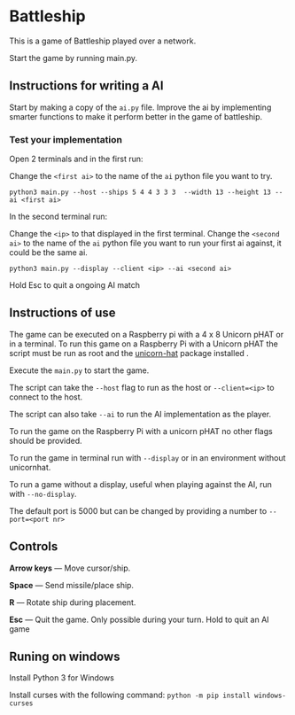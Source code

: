 # Battleship
This is a game of Battleship played over a network.

Start the game by running main.py.

## Instructions for writing a AI

Start by making a copy of the `ai.py` file.
Improve the ai by implementing smarter functions to make it perform better in the game of battleship.

### Test your implementation
Open 2 terminals and in the first run:

Change the `<first ai>` to the name of the `ai` python file you want to try.

`python3 main.py --host --ships 5 4 4 3 3 3  --width 13 --height 13 --ai <first ai>`

In the second terminal run:

Change the `<ip>` to that displayed in the first terminal.
Change the `<second ai>` to the name of the `ai` python file you want to run your first ai against, it could be the same ai.

`python3 main.py --display --client <ip> --ai <second ai>`

Hold Esc to quit a ongoing AI match


## Instructions of use
The game can be executed on a Raspberry pi with a 4 x 8 Unicorn pHAT or in a terminal.
To run this game on a Raspberry Pi with a Unicorn pHAT the script must be run as root and the [unicorn-hat](https://github.com/pimoroni/unicorn-hat) package installed .

Execute the `main.py` to start the game.

The script can take the `--host` flag to run as the host or `--client=<ip>` to connect to the host.

The script can also take `--ai` to run the AI implementation as the player.

To run the game on the Raspberry Pi with a unicorn pHAT no other flags should be provided.

To run the game in terminal run with `--display` or in an environment without unicornhat.

To run a game without a display, useful when playing against the AI, run with `--no-display`.

The default port is 5000 but can be changed by providing a number to `--port=<port nr>`

## Controls
**Arrow keys** — Move cursor/ship.

**Space** — Send missile/place ship.

**R** — Rotate ship during placement.

**Esc** — Quit the game. Only possible during your turn. Hold to quit an AI game

## Runing on windows
Install Python 3 for Windows

Install curses with the following command: `python -m pip install windows-curses`
